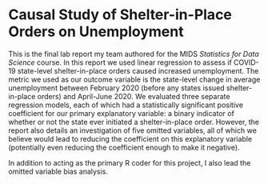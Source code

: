 # Causal Study of Shelter-in-Place Orders on Unemployment
This is the final lab report my team authored for the MIDS _Statistics for Data Science_ course.  In this report we used linear regression to assess if COVID-19 state-level shelter-in-place orders caused increased unemployment.  The metric we used as our outcome variable is the state-level change in average unemployment between February 2020 (before any states issued shelter-in-place orders) and April-June 2020.  We evaluated three separate regression models, each of which had a statistically significant positive coefficient for our primary explanatory variable: a binary indicator of whether or not the state ever initiated a shelter-in-place order.  However, the report also details an investigation of five omitted variables, all of which we believe would lead to reducing the coefficient on this explanatory variable (potentially even reducing the coefficient enough to make it negative).

In addition to acting as the primary R coder for this project, I also lead the omitted variable bias analysis.
